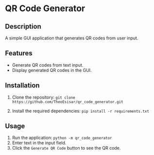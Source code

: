 # QR Code Generator

## Description

A simple GUI application that generates QR codes from user input.

## Features

- Generate QR codes from text input.
- Display generated QR codes in the GUI.

## Installation

1. Clone the repository:
```git clone https://github.com/TheoEsisar/qr_code_generator.git```

2. Install the required dependencies:
```pip install -r requirements.txt```


## Usage

1. Run the application:
```python -m qr_code_generator```
2. Enter text in the input field.
3. Click the `Generate QR Code` button to see the QR code.